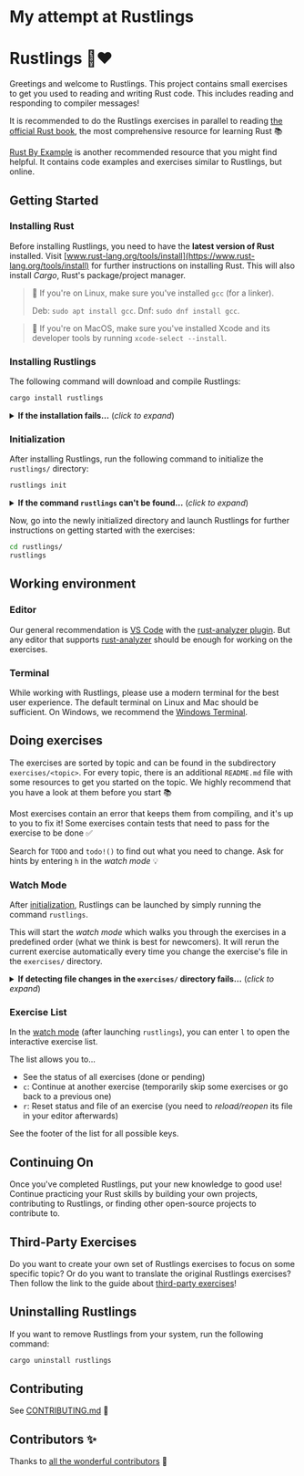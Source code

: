 # My attempt at Rustlings

<div class="oranda-hide">

# Rustlings 🦀❤️

</div>

Greetings and welcome to Rustlings.
This project contains small exercises to get you used to reading and writing Rust code.
This includes reading and responding to compiler messages!

It is recommended to do the Rustlings exercises in parallel to reading [the official Rust book](https://doc.rust-lang.org/book/), the most comprehensive resource for learning Rust 📚️

[Rust By Example](https://doc.rust-lang.org/rust-by-example/) is another recommended resource that you might find helpful.
It contains code examples and exercises similar to Rustlings, but online.

## Getting Started

### Installing Rust

Before installing Rustlings, you need to have the **latest version of Rust** installed.
Visit [www.rust-lang.org/tools/install](https://www.rust-lang.org/tools/install) for further instructions on installing Rust.
This will also install _Cargo_, Rust's package/project manager.

> 🐧 If you're on Linux, make sure you've installed `gcc` (for a linker).
>
> Deb: `sudo apt install gcc`.
> Dnf: `sudo dnf install gcc`.

> 🍎 If you're on MacOS, make sure you've installed Xcode and its developer tools by running `xcode-select --install`.

### Installing Rustlings

The following command will download and compile Rustlings:

```bash
cargo install rustlings
```

<details>
<summary><strong>If the installation fails…</strong> (<em>click to expand</em>)</summary>

- Make sure you have the latest Rust version by running `rustup update`
- Try adding the `--locked` flag: `cargo install rustlings --locked`
- Otherwise, please [report the issue](https://github.com/rust-lang/rustlings/issues/new)

</details>

### Initialization

After installing Rustlings, run the following command to initialize the `rustlings/` directory:

```bash
rustlings init
```

<details>
<summary><strong>If the command <code>rustlings</code> can't be found…</strong> (<em>click to expand</em>)</summary>

You are probably using Linux and installed Rust using your package manager.

Cargo installs binaries to the directory `~/.cargo/bin`.
Sadly, package managers often don't add `~/.cargo/bin` to your `PATH` environment variable.

The solution is to …

- either add `~/.cargo/bin` manually to `PATH`
- or to uninstall Rust from the package manager and install it using the official way with `rustup`: https://www.rust-lang.org/tools/install

</details>

Now, go into the newly initialized directory and launch Rustlings for further instructions on getting started with the exercises:

```bash
cd rustlings/
rustlings
```

## Working environment

### Editor

Our general recommendation is [VS Code](https://code.visualstudio.com/) with the [rust-analyzer plugin](https://marketplace.visualstudio.com/items?itemName=rust-lang.rust-analyzer).
But any editor that supports [rust-analyzer](https://rust-analyzer.github.io/) should be enough for working on the exercises.

### Terminal

While working with Rustlings, please use a modern terminal for the best user experience.
The default terminal on Linux and Mac should be sufficient.
On Windows, we recommend the [Windows Terminal](https://aka.ms/terminal).

## Doing exercises

The exercises are sorted by topic and can be found in the subdirectory `exercises/<topic>`.
For every topic, there is an additional `README.md` file with some resources to get you started on the topic.
We highly recommend that you have a look at them before you start 📚️

Most exercises contain an error that keeps them from compiling, and it's up to you to fix it!
Some exercises contain tests that need to pass for the exercise to be done ✅

Search for `TODO` and `todo!()` to find out what you need to change.
Ask for hints by entering `h` in the _watch mode_ 💡

### Watch Mode

After [initialization](#initialization), Rustlings can be launched by simply running the command `rustlings`.

This will start the _watch mode_ which walks you through the exercises in a predefined order (what we think is best for newcomers).
It will rerun the current exercise automatically every time you change the exercise's file in the `exercises/` directory.

<details>
<summary><strong>If detecting file changes in the <code>exercises/</code> directory fails…</strong> (<em>click to expand</em>)</summary>

> You can add the **`--manual-run`** flag (`rustlings --manual-run`) to manually rerun the current exercise by entering `r` in the watch mode.
>
> Please [report the issue](https://github.com/rust-lang/rustlings/issues/new) with some information about your operating system and whether you run Rustlings in a container or virtual machine (e.g. WSL).

</details>

### Exercise List

In the [watch mode](#watch-mode) (after launching `rustlings`), you can enter `l` to open the interactive exercise list.

The list allows you to…

- See the status of all exercises (done or pending)
- `c`: Continue at another exercise (temporarily skip some exercises or go back to a previous one)
- `r`: Reset status and file of an exercise (you need to _reload/reopen_ its file in your editor afterwards)

See the footer of the list for all possible keys.

## Continuing On

Once you've completed Rustlings, put your new knowledge to good use!
Continue practicing your Rust skills by building your own projects, contributing to Rustlings, or finding other open-source projects to contribute to.

## Third-Party Exercises

Do you want to create your own set of Rustlings exercises to focus on some specific topic?
Or do you want to translate the original Rustlings exercises?
Then follow the link to the guide about [third-party exercises](https://github.com/rust-lang/rustlings/blob/main/THIRD_PARTY_EXERCISES.md)!

## Uninstalling Rustlings

If you want to remove Rustlings from your system, run the following command:

```bash
cargo uninstall rustlings
```

## Contributing

See [CONTRIBUTING.md](https://github.com/rust-lang/rustlings/blob/main/CONTRIBUTING.md) 🔗

## Contributors ✨

Thanks to [all the wonderful contributors](https://github.com/rust-lang/rustlings/graphs/contributors) 🎉
